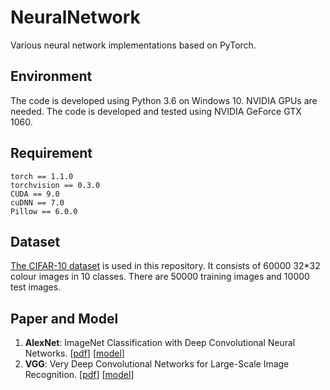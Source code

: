 # NeuralNetwork
Various neural network implementations based on PyTorch.
## Environment
The code is developed using Python 3.6 on Windows 10. NVIDIA GPUs are needed. The code is developed and tested using NVIDIA GeForce GTX 1060.
## Requirement
```
torch == 1.1.0
torchvision == 0.3.0
CUDA == 9.0
cuDNN == 7.0
Pillow == 6.0.0
```
## Dataset
[The CIFAR-10 dataset](http://www.cs.toronto.edu/~kriz/cifar.html) is used in this repository. It consists of 60000 32*32 colour images in 10 classes. There are 50000 training images and 10000 test images.
## Paper and Model
1. **AlexNet**: ImageNet Classification with Deep Convolutional Neural Networks. [[pdf](http://papers.nips.cc/paper/4824-imagenet-classification-with-deep-convolutional-neural-networks.pdf)] [[model](https://drive.google.com/open?id=1rjmQa41kz4FIx1C-gQoXqA_AcWWFIh4U)]
2. **VGG**: Very Deep Convolutional Networks for Large-Scale Image Recognition. [[pdf](https://arxiv.org/pdf/1409.1556v6.pdf)] [[model](https://drive.google.com/open?id=1R3q5YlbXoPqKlU-SA6DhKWLMyM5mGgqB)]
